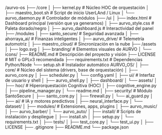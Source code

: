 /aurvo-os
 ├── /core
 │   ├── kernel.py               # Núcleo HOC de orquestación
 │   ├── maestro_boot.sh         # Script de inicio UserLAnd / Linux
 │   └── aurvo_daemon.py         # Controlador de módulos
 ├── /ui
 │   ├── index.html              # Dashboard principal (versión que ya generamos)
 │   ├── aurvo_style.css         # Paleta dorado/negro
 │   ├── aurvo_dashboard.js      # Interactividad del panel
 ├── /modules
 │   ├── santo_secure/           # Seguridad avanzada
 │   ├── ahorraya_ai/            # Finanzas inteligentes
 │   ├── aurvo_drive/            # Telemetría automotriz
 │   ├── maestro_cloud/          # Sincronización en la nube
 ├── /assets
 │   ├── logo.svg
 │   ├── branding/               # Elementos visuales de AURVO
 │   └── icons/
 ├── README.md                   # Descripción del proyecto y visión
 ├── LICENSE                     # MIT o GPLv3 recomendada
 ├── requirements.txt            # Dependencias Python/Node
 └── setup.sh                    # Instalador automático
AURVO_OS/
│
├── core/                  # Núcleo del sistema (drivers, base de orquestación)
│   ├── aurvo_core.py
│   ├── scheduler.py
│   └── config.yaml
│
├── ui/                    # Interfaz de usuario y shell
│   ├── aurvo_shell.py
│   ├── dashboard/
│   └── assets/
│
├── hoc/                   # Hiperorquestación Cognitiva (HOC)
│   ├── cognitive_engine.py
│   ├── pipeline_manager.py
│   └── readme.md
│
├── security/              # Módulo SantoSecure
│   ├── santo_core.py
│   ├── firewall.py
│   └── ai_guard.py
│
├── ai/                    # IA y motores predictivos
│   ├── neural_interface.py
│   └── dataset/
│
├── modules/               # Extensiones, apps, plugins
│   ├── aurvo_music/
│   ├── aurvo_barber/
│   └── aurvo_auto/
│
├── install/               # Scripts de instalación y despliegue
│   ├── install.sh
│   ├── setup.py
│   └── requirements.txt
│
├── tests/
│   ├── test_core.py
│   └── test_ui.py
│
├── LICENSE
├── .gitignore
├── README.md
└── package.json